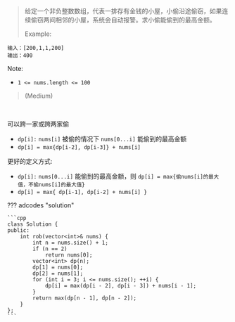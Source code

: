 <!-- prettier-ignore-start -->

> 给定一个非负整数数组，代表一排存有金钱的小屋，小偷沿途偷窃，如果连续偷窃两间相邻的小屋，系统会自动报警。求小偷能偷到的最高金额。<br>
>
>   Example:
```
输入：[200,1,1,200]
输出：400
```
Note:
>
- `1 <= nums.length <= 100`
>
> (Medium)

<!-- prettier-ignore-end -->

<br>

可以跨一家或跨两家偷

-   `dp[i]:` `nums[i]` 被偷的情况下 `nums[0...i]` 能偷到的最高金额
-   `dp[i] = max{dp[i-2], dp[i-3]} + nums[i]`

更好的定义方式:

-   `dp[i]:` `nums[0...i]` 能偷到的最高金额，则 `dp[i] = max{偷nums[i]的最大值，不偷nums[i]的最大值}`
-   `dp[i] = max{ dp[i-1], dp[i-2] + nums[i] }`

??? adcodes "solution"

    ```cpp
    class Solution {
    public:
        int rob(vector<int>& nums) {
            int n = nums.size() + 1;
            if (n == 2)
                return nums[0];
            vector<int> dp(n);
            dp[1] = nums[0];
            dp[2] = nums[1];
            for (int i = 3; i <= nums.size(); ++i) {
                dp[i] = max(dp[i - 2], dp[i - 3]) + nums[i - 1];
            }
            return max(dp[n - 1], dp[n - 2]);
        }
    };
    ```
